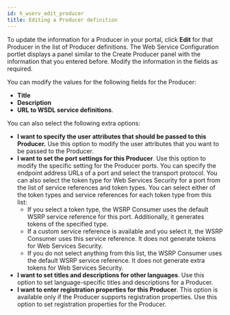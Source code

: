 ```yaml
---
id: h_wserv_edit_producer
title: Editing a Producer definition
---
```





To update the information for a Producer in your portal, click **Edit** for that Producer in the list of Producer definitions. The Web Service Configuration portlet displays a panel similar to the Create Producer panel with the information that you entered before. Modify the information in the fields as required.

You can modify the values for the following fields for the Producer:

-   **Title**
-   **Description**
-   **URL to WSDL service definitions**.

You can also select the following extra options:

-   **I want to specify the user attributes that should be passed to this Producer.** Use this option to modify the user attributes that you want to be passed to the Producer.
-   **I want to set the port settings for this Producer**. Use this option to modify the specific setting for the Producer ports. You can specify the endpoint address URLs of a port and select the transport protocol. You can also select the token type for Web Services Security for a port from the list of service references and token types. You can select either of the token types and service references for each token type from this list:
    -   If you select a token type, the WSRP Consumer uses the default WSRP service reference for this port. Additionally, it generates tokens of the specified type.
    -   If a custom service reference is available and you select it, the WSRP Consumer uses this service reference. It does not generate tokens for Web Services Security.
    -   If you do not select anything from this list, the WSRP Consumer uses the default WSRP service reference. It does not generate extra tokens for Web Services Security.
-   **I want to set titles and descriptions for other languages**. Use this option to set language-specific titles and descriptions for a Producer.
-   **I want to enter registration properties for this Producer**. This option is available only if the Producer supports registration properties. Use this option to set registration properties for the Producer.

